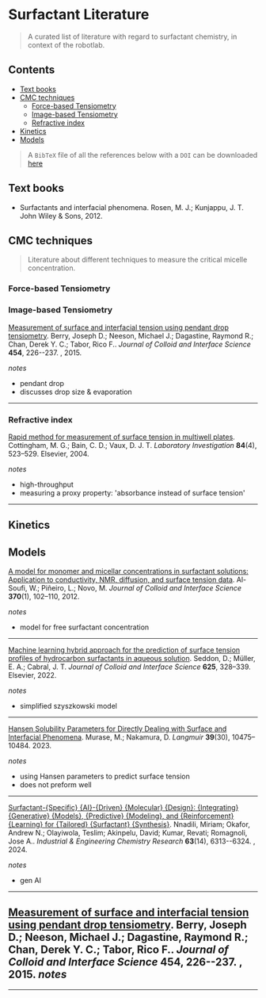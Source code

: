 # Surfactant Literature <!-- omit from toc -->
> A curated list of literature with regard to surfactant chemistry, in context of the robotlab.

## Contents <!-- omit from toc -->
- [Text books](#text-books)
- [CMC techniques](#cmc-techniques)
  - [Force-based Tensiometry](#force-based-tensiometry)
  - [Image-based Tensiometry](#image-based-tensiometry)
  - [Refractive index](#refractive-index)
- [Kinetics](#kinetics)
- [Models](#models)


> A `BibTeX` file of all the references below with a `DOI` can be downloaded [here](references_surfactants.bib)

## Text books
- Surfactants and interfacial phenomena. Rosen, M. J.; Kunjappu, J. T. John Wiley & Sons, 2012.

## CMC techniques
> Literature about different techniques to measure the critical micelle concentration.
### Force-based Tensiometry
### Image-based Tensiometry
[Measurement of surface and interfacial tension using pendant drop tensiometry](https://www.sciencedirect.com/science/article/pii/S002197971500466X). Berry, Joseph D.; Neeson, Michael J.; Dagastine, Raymond R.; Chan, Derek Y. C.; Tabor, Rico F.. *Journal of Colloid and Interface Science* **454**, 226--237. , 2015.

*notes*
  - pendant drop
  - discusses drop size & evaporation
* * * * * * * * * * *  
### Refractive index
[Rapid method for measurement of surface tension in multiwell plates](https://www.sciencedirect.com/science/article/pii/S0023683722022413). Cottingham, M. G.; Bain, C. D.; Vaux, D. J. T. *Laboratory Investigation* **84**(4), 523–529. Elsevier, 2004.

*notes*
  - high-throughput  
  - measuring a proxy property: 'absorbance instead of surface tension'
* * * * * * * * * * *  

## Kinetics

## Models
[A model for monomer and micellar concentrations in surfactant solutions: Application to conductivity, NMR, diffusion, and surface tension data](https://www.sciencedirect.com/science/article/pii/S0021979711015268). Al-Soufi, W.; Piñeiro, L.; Novo, M. *Journal of Colloid and Interface Science* **370**(1), 102–110, 2012.  

*notes*
  - model for free surfactant concentration  
* * * * * * * * * * *  
[Machine learning hybrid approach for the prediction of surface tension profiles of hydrocarbon surfactants in aqueous solution](https://doi.org/10.1016/j.jcis.2022.05.035). Seddon, D.; Müller, E. A.; Cabral, J. T. *Journal of Colloid and Interface Science* **625**, 328–339. Elsevier, 2022.  
  
*notes*
  - simplified szyszkowski model
* * * * * * * * * * *  

[Hansen Solubility Parameters for Directly Dealing with Surface and Interfacial Phenomena](https://pubs.acs.org/doi/10.1021/acs.langmuir.3c00913). Murase, M.; Nakamura, D. *Langmuir* **39**(30), 10475–10484. 2023.  
  
*notes*
  - using Hansen parameters to predict surface tension
  - does not preform well
* * * * * * * * * * *  

[Surfactant-{Specific} {AI}-{Driven} {Molecular} {Design}: {Integrating} {Generative} {Models}, {Predictive} {Modeling}, and {Reinforcement} {Learning} for {Tailored} {Surfactant} {Synthesis}](https://doi.org/10.1021/acs.iecr.4c00401). Nnadili, Miriam; Okafor, Andrew N.; Olayiwola, Teslim; Akinpelu, David; Kumar, Revati; Romagnoli, Jose A.. *Industrial \& Engineering Chemistry Research* **63**(14), 6313--6324. , 2024.

*notes*
  - gen AI
* * * * * * * * * * *

[Measurement of surface and interfacial tension using pendant drop tensiometry](https://www.sciencedirect.com/science/article/pii/S002197971500466X). Berry, Joseph D.; Neeson, Michael J.; Dagastine, Raymond R.; Chan, Derek Y. C.; Tabor, Rico F.. *Journal of Colloid and Interface Science* **454**, 226--237. , 2015.
*notes*
  -
* * * * * * * * * * *
